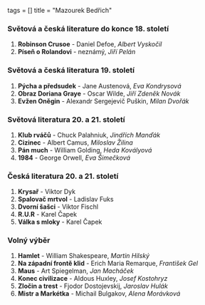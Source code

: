tags = []
title = "Mazourek Bedřich"

### Světová a česká literature do konce 18. století
1. __Robinson Crusoe__ - Daniel Defoe, _Albert Vyskočil_
0. __Píseň o Rolandovi__ - neznámý, _Jiří Pelán_

### Světová a česká literatura 19. století
1. __Pýcha a předsudek__ - Jane Austenová, _Eva Kondrysová_
0. __Obraz Doriana Graye__ - Oscar Wilde, _Jiří Zdeněk Novák_
0. __Evžen Oněgin__ - Alexandr Sergejevič Puškin, _Milan Dvořák_

### Světová literatura 20. a 21. století
1. __Klub rváčů__ - Chuck Palahniuk, _Jindřích Manďák_
0. __Cizinec__ - Albert Camus, _Miloslav Žilina_
0. __Pán much__ - William Golding, _Heda Kovályová_
0. __1984__ - George Orwell, _Eva Šimečková_

### Česká literatura 20. a 21. století
1. __Krysař__ - Viktor Dyk
0. __Spalovač mrtvol__ - Ladislav Fuks
0. __Dvorní šašci__ - Viktor Fischl
0. __R.U.R__ - Karel Čapek
0. __Válka s mloky__ - Karel Čapek

### Volný výběr
1. __Hamlet__ - William Shakespeare, _Martin Hilský_
0. __Na západní frontě klid__ - Erich Maria Remarque, _František Gel_
0. __Maus__ - Art Spiegelman, _Jan Macháček_
0. __Konec civilizace__ - Aldous Huxley, _Josef Kostohryz_
0. __Zločin a trest__ - Fjodor Dostojevskij, _Jaroslav Hulák_
0. __Mistr a Markétka__ - Michail Bulgakov, _Alena Morávková_
